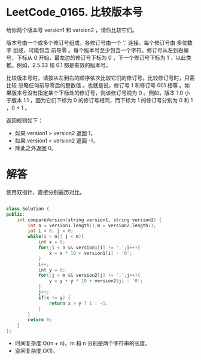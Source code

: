 # LeetCode_0165. 比较版本号


给你两个版本号 version1 和 version2 ，请你比较它们。

版本号由一个或多个修订号组成，各修订号由一个 '.' 连接。每个修订号由 多位数字 组成，可能包含 前导零 。每个版本号至少包含一个字符。修订号从左到右编号，下标从 0 开始，最左边的修订号下标为 0 ，下一个修订号下标为 1 ，以此类推。例如，2.5.33 和 0.1 都是有效的版本号。

比较版本号时，请按从左到右的顺序依次比较它们的修订号。比较修订号时，只需比较 忽略任何前导零后的整数值 。也就是说，修订号 1 和修订号 001 相等 。如果版本号没有指定某个下标处的修订号，则该修订号视为 0 。例如，版本 1.0 小于版本 1.1 ，因为它们下标为 0 的修订号相同，而下标为 1 的修订号分别为 0 和 1 ，0 < 1 。

返回规则如下：

* 如果 version1 > version2 返回 1，
* 如果 version1 < version2 返回 -1，
* 除此之外返回 0。
 
# 解答

使用双指针，直接分别遍历对比。


```C++

class Solution {
public:
    int compareVersion(string version1, string version2) {
        int n = version1.length(),m = version2.length();
        int i = 0, j = 0;
        while(i < n|| j < m){
            int x = 0;
            for(;i < n && version1[i] != '.';i++){
                x = x * 10 + version1[i] - '0';
            }
            i++;
            int y = 0;
            for(;j < m && version2[j] != '.';j++){
                y = y + y * 10 + version2[j] - '0';  
            }
            j++;
            if(x != y) {
                return x > y ? 1 : -1;
            }
        }
        return 0;
    }
};
```

* 时间复杂度:O(m + n)。m 和 n 分别是两个字符串的长度。
* 空间复杂度:O(1)。